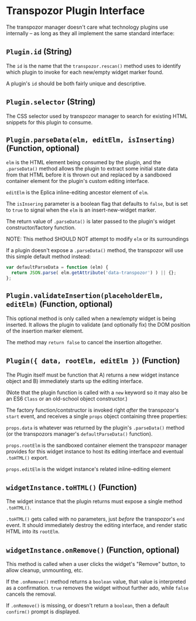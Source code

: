 # Transpozor Plugin Interface

The transpozor manager doesn't care what technology plugins use internally – as long as they all implement the same standard interface:



## `Plugin.id` (String)

The `id` is the name that the `transpozor.rescan()` method uses to identify which plugin to invoke for each new/empty widget marker found.

A plugin's `id` should be both fairly unique and descriptive.



## `Plugin.selector` (String)

The CSS selector used by transpozor manager to search for existing HTML snippets for this plugin to consume.



## `Plugin.parseData(elm, editElm, isInserting)` (Function, optional)

`elm` is the HTML element being consumed by the plugin, and the `.parseData()` method allows the plugin to extract some initial state data from that HTML before it is thrown out and replaced by a sandboxed container element for the plugin's custom editing interface.

`editElm` is the Eplica inline-editing ancestor element of `elm`.

The `isInsering` parameter is a boolean flag that defaults to `false`, but is set to `true` to signal when the `elm` is an insert-new-widget marker.

The return value of `.parseData()` is later passed to the plugin's widget constructor/factory function.

NOTE: This method SHOULD NOT attempt to modify `elm` or its surroundings

If a plugin doesn't expose a `.parseData()` method, the transpozor will use this simple default method instead:

```js
var defaultParseData = function (elm) {
  return JSON.parse( elm.getAttribute('data-transpozor') ) || {};
};
```



## `Plugin.validateInsertion(placeholderElm, editElm)` (Function, optional)

This optional method is only called when a new/empty widget is being inserted.
It allows the plugin to validate (and optionally fix) the DOM position of the insertion marker element.

The method may `return false` to cancel the insertion altogether.



## `Plugin({ data, rootElm, editElm })` (Function)

The Plugin itself must be function that A) returns a new widget instance object and B) immediately starts up the editing interface.

(Note that the plugin function is called with a `new` keyword so it may also be an ES6 `Class` or an old-school object constructor.)

The factory function/contstructor is invoked right *after* the transpozor's `start` event, and receives a single `props` object containing three properties:

`props.data` is whatever was returned by the plugin's `.parseData()` method (or the transpozors manager's `defaultParseData()` function).

`props.rootElm` is the sandboxed container element the transpozor manager provides for this widget instance to host its editing interface and eventual `.toHTML()` export.

`props.editElm` is the widget instance's related inline-editing element



## `widgetInstance.toHTML()` (Function)

The widget instance that the plugin returns must expose a single method `.toHTML()`.

`.toHTML()` gets called with no parameters, just *before* the transpozor's `end` event. It should immediately destroy the editing interface, and render static HTML into its `rootElm`.



## `widgetInstance.onRemove()` (Function, optional)

This method is called when a user clicks the widget's "Remove" button, to allow cleanup, unmounting, etc.

If the `.onRemove()` method returns a `boolean` value, that value is interpreted as a confirmation.  `true` removes the widget without further ado, while `false` cancels the removal.

If `.onRemove()` is missing, or doesn't return a `boolean`, then a default `confirm()` prompt is displayed.
